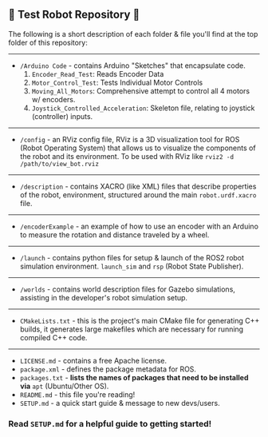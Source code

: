 ## 🤖 Test Robot Repository 🤖

The following is a short description of each folder & file you'll find at the top folder of this repository:

<hr>

* `/Arduino Code` - contains Arduino "Sketches" that encapsulate code.
    1. `Encoder_Read_Test`: Reads Encoder Data
    2. `Motor_Control_Test`: Tests Individual Motor Controls
    3. `Moving_All_Motors`: Comprehensive attempt to control all 4 motors w/ encoders.
	4. `Joystick_Controlled_Acceleration`: Skeleton file, relating to joystick (controller) inputs.

<hr>

* `/config` - an RViz config file, RViz is a 3D visualization tool for ROS (Robot Operating System) that allows us to visualize the components of the robot and its environment. To be used with RViz like `rviz2 -d /path/to/view_bot.rviz`

<hr>

* `/description` - contains XACRO (like XML) files that describe properties of the robot, environment, structured around the main `robot.urdf.xacro` file.

<hr>

* `/encoderExample` - an example of how to use an encoder with an Arduino to measure the rotation and distance traveled by a wheel.

<hr>

* `/launch` - contains python files for setup & launch of the ROS2 robot simulation environment. `launch_sim` and `rsp` (Robot State Publisher).

<hr>

* `/worlds` - contains world description files for Gazebo simulations, assisting in the developer's robot simulation setup.

<hr>

* `CMakeLists.txt` - this is the project's main CMake file for generating C++ builds, it generates large makefiles which are necessary for running compiled C++ code.

<hr> 

* `LICENSE.md` - contains a free Apache license.
* `package.xml` - defines the package metadata for ROS.
* `packages.txt` - **lists the names of packages that need to be installed via** `apt` (Ubuntu/Other OS).
* `README.md` - this file you're reading!
* `SETUP.md` - a quick start guide & message to new devs/users.

### Read `SETUP.md` for a helpful guide to getting started!
